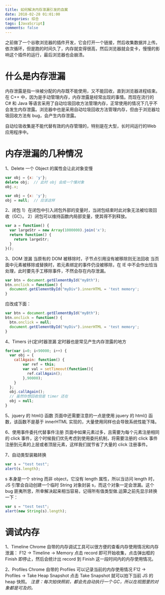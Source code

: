 ```yaml
---
title: 如何解决内存泄漏引发的血案
date: 2018-02-28 01:01:00
categories: 综合
tags: [JavaScript]
comments: false
---
```


之前做了一个谷歌浏览器的插件开发，它会打开一个链接，然后收集数据并上传。依次循环，但是跑的时间久了，内存就变得很高，然后浏览器就会变卡，慢慢的影响这个插件的运行，最后浏览器也会崩溃。

# 什么是内存泄漏
内存泄露是指一块被分配的内存既不能使用，又不能回收，直到浏览器进程结束。在 C++ 中，因为是手动管理内存，内存泄露是经常出现的事情。而现在流行的 C# 和 Java 等语言采用了自动垃圾回收方法管理内存，正常使用的情况下几乎不会发生内存泄露。浏览器中也是采用自动垃圾回收方法管理内存，但由于浏览器垃圾回收方法有 bug，会产生内存泄露。

<!-- more -->

自动垃圾收集是不能代替有效的内存管理的，特别是在大型，长时间运行的Web应用程序中。

# 内存泄漏的几种情况

1、Delete 一个 Object 的属性会让此对象变慢
``` javascript
var obj = {x: 'y'};
delete obj;  // 此时 obj 会成一个慢对象
obj.x;

var obj = {x: 'y'};
obj = null;  // 应该这样
```

2、闭包
1）在闭包中引入闭包外部的变量时，当闭包结束时此对象无法被垃圾回收（GC）。
2）闭包可以维持函数内局部变量，使其得不到释放。
``` javascript
var a = function() {
  var largeStr = new Array(1000000).join('x');
  return function() {
    return largeStr;
  }
}();
```

3、DOM 泄漏
当原有的 DOM 被移除时，子节点引用没有被移除则无法回收
当页面中元素被移除或替换时，若元素绑定的事件仍没被移除，在 IE 中不会作出恰当处理，此时要先手工移除事件，不然会存在内存泄漏。
``` javascript
var btn = document.getElementById("myBth");
btn.onclick = function() {
  document.getElementById("myDiv").innerHTML = 'test memory';
}
```

应改成下面：

``` javascript
var btn = document.getElementById("myBth");
btn.onclick = function() {
  btn.onclick = null;
  document.getElementById("myDiv").innerHTML = 'test memory';
}
```

4、Timers 计(定)时器泄漏
定时器也是常见产生内存泄露的地方
``` javascript
for(var i=0; i<90000; i++) {
  var obj = {
    callAgain: function() {
        var ref = this;
        var val = setTimeout(function(){
          ref.callAgain();
        },90000);
    }
  };
  obj.callAgain();
  // 虽然你想回收但是 timer 还在
  obj = null;
}
```

5、jquery 的 html() 函数
页面中还需要注意的一点是使用 jquery 的 html() 函数，该函数不是基于 innerHTML 实现的，大量使用同样也会导致系统性能下降。

6、使用事件委托代替事件注册
页面中如果元素过多，且需要为每个元素注册相同的 click 事件，这个时候我们优先考虑到使用委托机制，将需要注册的 click 事件注册到元素的上层或者顶层元素，这样我们就节省了大量的 click 注册事件。

7、自动类型装箱转换
``` javascript
var s = "test test";
alert(s.length);
```

s 本身是一个 string 而非 object，它没有 length 属性，所以当访问 length 时，JS 引擎会自动创建一个临时 String 对象封装 s，而这个对象一定会泄漏。这个 bug 匪夷所思，所幸解决起来相当容易，记得所有值类型做.运算之前先显示转换一下：
``` javascript
var s = "test test";
alert(new String(s).length);
```

# 调试内存
1、Timeline
Chrome 自带的内存调试工具可以很方便的查看内存使用情况和内存泄漏：
F12 -> Timeline -> Memory
点击 record 即可开始收集，点击弹出框的 Finish 即停止，然后会统计出 record 到 Finish 这一段时间内的内存使用情况。

2、Profiles
Chrome 自带的 Profiles 可以记录当前的内存使用情况
F12 -> Profiles -> Take Heap Snapshot
点击 Take Snapshot 就可以拍下当前 JS 的 heap 快照。
*注意：每次拍快照前，都会先自动执行一个 GC，所以在视图里的对象都是可及的。*


